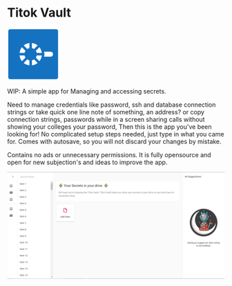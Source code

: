 # Titok Vault
<img alt="Logo" src="public/icon.png" width="120" />

WIP: A simple app for Managing and accessing secrets.

Need to manage credentials like password, ssh and database connection strings or take quick one line note of something, an address? or copy connection strings, passwords while in a screen sharing calls without showing your colleges your password, Then this is the app you've been looking for! No complicated setup steps needed, just type in what you came for. Comes with autosave, so you will not discard your changes by mistake.

Contains no ads or unnecessary permissions. It is fully opensource and open for new subjection's and ideas to improve the app.

<div style="display:flex;">
<img alt="App image" src="src/assets/Screenshot.png" width="100%">
</div>
